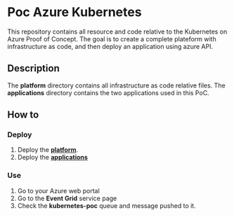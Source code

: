 # Poc Azure Kubernetes

This repository contains all resource and code relative to the
Kubernetes on Azure Proof of Concept.
The goal is to create a complete plateform with infrastructure as code,
and then deploy an application using azure API.

## Description

The **platform** directory contains all infrastructure as code relative files.
The **applications** directory contains the two applications used in this PoC.

## How to

### Deploy

1. Deploy the [**platform**](platform/readme.md).
2. Deploy the [**applications**](applications/readme.md)

### Use

1. Go to your Azure web portal
2. Go to the **Event Grid** service page
3. Check the **kubernetes-poc** queue and message pushed to it.

